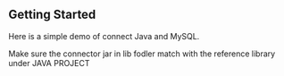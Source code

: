 ## Getting Started

  Here is a simple demo of connect Java and MySQL.

  Make sure the connector jar in lib fodler match with the reference library under JAVA PROJECT
